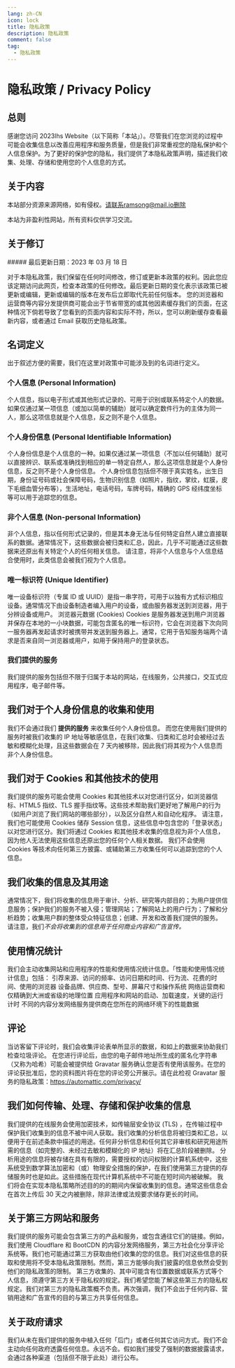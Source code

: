 ```yaml
---
lang: zh-CN
icon: lock
title: 隐私政策
description: 隐私政策
comment: false
tag:
  - 隐私政策
---
```


# 隐私政策 / Privacy Policy

## 总则

感谢您访问 2023lhs Website（以下简称「本站」）。尽管我们在您浏览的过程中可能会收集信息以改善应用程序和服务质量，但是我们非常重视您的隐私保护和个人信息保护。为了更好的保护您的隐私，我们提供了本隐私政策声明，描述我们收集、处理、存储和使用您的个人信息的方式。

## 关于内容

本站部分资源来源网络，如有侵权。请联系ramsong@mail.io删除

本站为非盈利性网站，所有资料仅供学习交流。

## 关于修订

\##### 最后更新日期：2023 年 03 月 18 日

对于本隐私政策，我们保留在任何时间修改，修订或更新本政策的权利。因此您应该定期访问此网页，检查本政策的任何修改。最后更新日期的变化表示该政策已被更新或编辑，更新或编辑的版本在发布后立即取代先前任何版本。
您的浏览器和运营商等内容分发提供商可能会出于节省带宽的或其他因素缓存我们的页面，在这种情况下倘若导致了您看到的页面内容和实际不符，所以，您可以刷新缓存查看最新内容，或者通过 Email 获取历史隐私政策。

## 名词定义

出于叙述方便的需要，我们在这里对政策中可能涉及到的名词进行定义。

### 个人信息 (Personal Information)

个人信息，指以电子形式或其他形式记录的、可用于识别或联系特定个人的数据。如果仅通过某一项信息（或加以简单的辅助）就可以确定数件行为的主体为同一人，那么这项信息就是个人信息，反之则不是个人信息。

### 个人身份信息 (Personal Identifiable Information)

个人身份信息是个人信息的一种。如果仅通过某一项信息（不加以任何辅助）就可以直接辨识、联系或准确找到相应的单一特定自然人，那么这项信息就是个人身份信息，反之则不是个人身份信息。
个人身份信息包括但不限于真实姓名，出生日期，身份证号码或社会保障号码，生物识别信息（如照片，指纹，掌纹，虹膜，皮下毛细血管分布等），生活地址，电话号码，车牌号码，精确的 GPS 经纬度坐标等可以用于追踪您的信息。

### 非个人信息 (Non-personal Information)

非个人信息，指以任何形式记录的，但是其本身无法与任何特定自然人建立直接联系的数据。通常情况下，这些数据会被归类和汇总，因此，几乎不可能通过这些数据来还原出有关特定个人的任何相关信息。
请注意，将非个人信息与个人信息结合使用时，此类信息会被我们视为个人信息。

### 唯一标识符 (Unique Identifier)

唯一设备标识符（专属 ID 或 UUID）是指一串字符，可用于以独有方式标识相应设备。通常情况下由设备制造者编入用户的设备，或由服务器发送到浏览器，用于分辨设备或用户。
浏览器元数据 (Cookies)
Cookies 是服务器发送到用户浏览器并保存在本地的一小块数据，可能包含匿名的唯一标识符，它会在浏览器下次向同一服务器再发起请求时被携带并发送到服务器上。通常，它用于告知服务端两个请求是否来自同一浏览器或用户，如用于保持用户的登录状态。

### 我们提供的服务

我们提供的服务包括但不限于归属于本站的网站，在线服务，公共接口，交互式应用程序，电子邮件等。

## 我们对于个人身份信息的收集和使用

我们不会通过我们 **提供的服务** 来收集任何个人身份信息。
而您在使用我们提供的服务时被我们收集的 IP 地址等敏感信息，在我们收集、归类和汇总时会被经过去敏和模糊化处理，且这些数据会在 7 天内被移除，因此我们将其视为个人信息而非个人身份信息。

## 我们对于 Cookies 和其他技术的使用

我们提供的服务可能会使用 Cookies 和其他技术以对您进行区分，如浏览器信标、HTML5 指纹、TLS 握手指纹等。这些技术帮助我们更好地了解用户的行为（如用户浏览了我们网站的哪些部分），以及区分自然人和自动化程序。
请注意，我们也可能使用 Cookies 储存 Session 信息，这些信息中包含您的「登录状态」以对您进行区分。我们将通过 Cookies 和其他技术收集的信息视为非个人信息，因为他人无法使用这些信息还原出您的任何个人相关数据。
我们不会使用 Cookies 等技术向任何第三方披露、或辅助第三方收集任何可以追踪到您的个人信息。

## 我们收集的信息及其用途

通常情况下，我们将收集的信息用于审计、分析、研究等内部目的；为用户提供信息服务；保护我们的服务不被入侵；管理网站；了解网站上的用户行为；了解和分析趋势；收集用户群的整体受众特征信息；创建、开发和改善我们提供的服务。
请注意，我们*不会将收集到的信息用于任何商业内容和广告宣传。*

## 使用情况统计

我们会主动收集网站和应用程序的性能和使用情况统计信息。「性能和使用情况统计信息」包括：
引荐来源、访问的频率、访问日期和时间、行为流、花费的时间、使用的浏览器
设备品牌、供应商、型号、屏幕尺寸和操作系统
网络运营商和仅精确到大洲或省级的地理位置
应用程序和网站的启动、加载速度，关键的运行计时
不同的内容分发网络服务提供商在您所在的网络环境下的性能数据

## 评论

当访客留下评论时，我们会收集评论表单所显示的数据，和如上的数据来协助我们检查垃圾评论。
在您进行评论后，由您的电子邮件地址所生成的匿名化字符串（又称为哈希）可能会被提供给 Gravatar 服务确认您是否有使用该服务。在您的评论获批准后，您的资料图片将在您的评论旁公开展示。请在此检视 Gravatar 服务的隐私政策：https://automattic.com/privacy/

## 我们如何传输、处理、存储和保护收集的信息

我们提供的在线服务会使用加密技术，如传输层安全协议 (TLS) ，在传输过程中保护我们收集到的信息不被中间人获取。我们收集的分析信息将被归类和汇总，以便用于在前述条款中描述的用途。任何非分析信息和任何其它非审核和研究用途所需的信息（如完整的、未经过去敏和模糊化的 IP 地址）将在汇总阶段被删除。
分析用途的信息将被存储在具有有限的，需要授权的访问权限的计算机系统中，这些系统受到数学算法加密和（或）物理安全措施的保护，在我们使用第三方提供的存储服务时也是如此。这些措施在现代计算机系统中不可能在短时间内被破解。
我们将会在实现本隐私策略所述目的的的期间内保留收集到的信息。通常这些信息会在首次上传后 30 天之内被删除，除非法律或法规要求储存更长的时间。

## 关于第三方网站和服务

我们提供的服务可能会包含第三方的产品和服务，或包含通往它们的链接。例如，我们使用 Cloudflare 和 BootCDN 的内容分发网络服务，第三方社会化分享评论系统等。我们也可能通过第三方获取由他们收集的您的信息。我们对这些信息的获取和使用将不受本隐私政策限制。然而，第三方能够向我们披露的信息依然会受到他们的隐私政策的限制。
第三方收集的、其中可能含有位置数据或联系方式等个人信息，须遵守第三方关于隐私权的规定。我们希望您能了解这些第三方的隐私权规定。我们对第三方的隐私政策概不负责。再次强调，我们不会出于任何内容、营销用途和广告宣传的目的与第三方共享任何信息。

## 关于政府请求

我们从未在我们提供的服务中植入任何「后门」或者任何其它访问方式。我们不会主动向任何政府透露任何信息。永远不会。假如我们接受了强制的数据披露请求，会通过各种渠道（包括但不限于此处）进行公布。

